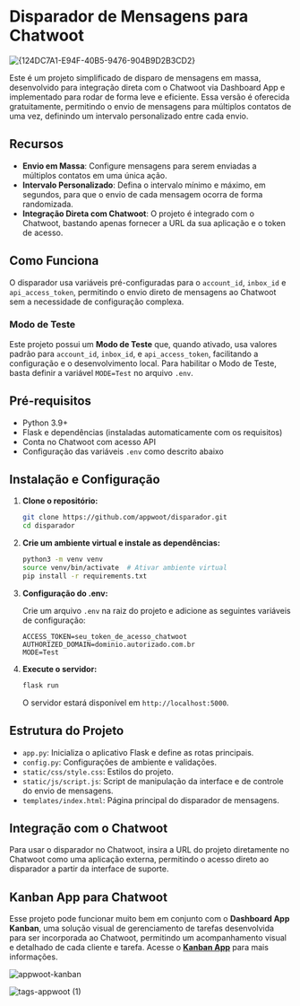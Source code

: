 # Disparador de Mensagens para Chatwoot

![{124DC7A1-E94F-40B5-9476-904B9D2B3CD2}](https://github.com/user-attachments/assets/ce9c6c6e-c92d-4cf4-b95e-f5c0fad9a34d)


Este é um projeto simplificado de disparo de mensagens em massa, desenvolvido para integração direta com o Chatwoot via Dashboard App e implementado para rodar de forma leve e eficiente. Essa versão é oferecida gratuitamente, permitindo o envio de mensagens para múltiplos contatos de uma vez, definindo um intervalo personalizado entre cada envio.

## Recursos

- **Envio em Massa**: Configure mensagens para serem enviadas a múltiplos contatos em uma única ação.
- **Intervalo Personalizado**: Defina o intervalo mínimo e máximo, em segundos, para que o envio de cada mensagem ocorra de forma randomizada.
- **Integração Direta com Chatwoot**: O projeto é integrado com o Chatwoot, bastando apenas fornecer a URL da sua aplicação e o token de acesso.

## Como Funciona

O disparador usa variáveis pré-configuradas para o `account_id`, `inbox_id` e `api_access_token`, permitindo o envio direto de mensagens ao Chatwoot sem a necessidade de configuração complexa.

### Modo de Teste

Este projeto possui um **Modo de Teste** que, quando ativado, usa valores padrão para `account_id`, `inbox_id`, e `api_access_token`, facilitando a configuração e o desenvolvimento local. Para habilitar o Modo de Teste, basta definir a variável `MODE=Test` no arquivo `.env`.

## Pré-requisitos

- Python 3.9+
- Flask e dependências (instaladas automaticamente com os requisitos)
- Conta no Chatwoot com acesso API
- Configuração das variáveis `.env` como descrito abaixo

## Instalação e Configuração

1. **Clone o repositório:**

   ```bash
   git clone https://github.com/appwoot/disparador.git
   cd disparador
   ```

2. **Crie um ambiente virtual e instale as dependências:**

   ```bash
   python3 -m venv venv
   source venv/bin/activate  # Ativar ambiente virtual
   pip install -r requirements.txt
   ```

3. **Configuração do .env:**

   Crie um arquivo `.env` na raiz do projeto e adicione as seguintes variáveis de configuração:

   ```plaintext
   ACCESS_TOKEN=seu_token_de_acesso_chatwoot
   AUTHORIZED_DOMAIN=dominio.autorizado.com.br
   MODE=Test
   ```

4. **Execute o servidor:**

   ```bash
   flask run
   ```

   O servidor estará disponível em `http://localhost:5000`.

## Estrutura do Projeto

- `app.py`: Inicializa o aplicativo Flask e define as rotas principais.
- `config.py`: Configurações de ambiente e validações.
- `static/css/style.css`: Estilos do projeto.
- `static/js/script.js`: Script de manipulação da interface e de controle do envio de mensagens.
- `templates/index.html`: Página principal do disparador de mensagens.

## Integração com o Chatwoot

Para usar o disparador no Chatwoot, insira a URL do projeto diretamente no Chatwoot como uma aplicação externa, permitindo o acesso direto ao disparador a partir da interface de suporte.

## Kanban App para Chatwoot

Esse projeto pode funcionar muito bem em conjunto com o **Dashboard App Kanban**, uma solução visual de gerenciamento de tarefas desenvolvida para ser incorporada ao Chatwoot, permitindo um acompanhamento visual e detalhado de cada cliente e tarefa. Acesse o **[Kanban App](https://appwoot.com/kanban-app/)** para mais informações.

![appwoot-kanban](https://github.com/user-attachments/assets/e2392902-836c-44ce-a175-216b9769e1f4)

![tags-appwoot (1)](https://github.com/user-attachments/assets/c8e9fc34-0f58-4b0e-b90e-bb56e2c6ee48)
